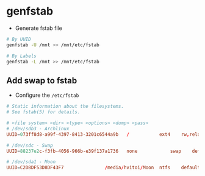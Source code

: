 # genfstab

- Generate fstab file

```sh
# By UUID
genfstab -U /mnt >> /mnt/etc/fstab

# By Labels
genfstab -L /mnt >> /mnt/etc/fstab
```

## Add swap to fstab

- Configure the `/etc/fstab`

```conf
# Static information about the filesystems.
# See fstab(5) for details.

# <file system> <dir> <type> <options> <dump> <pass>
# /dev/sdb3 - Archlinux
UUID=073ff8d8-a99f-4397-8413-3201c6544a9b	/			ext4	rw,relatime		0	1

# /dev/sdc - Swap
UUID=88237e2c-f3fb-4056-966b-e39f137a1736	none			swap	defaults		0	0

# /dev/sda1 - Moon
UUID=C2D8DF53D8DF43F7				/media/hvitoi/Moon	ntfs	defaults,uid=1000	0	0
```
